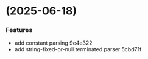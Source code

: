 #  (2025-06-18)


### Features

* add constant parsing 9e4e322
* add string-fixed-or-null terminated parser 5cbd71f



